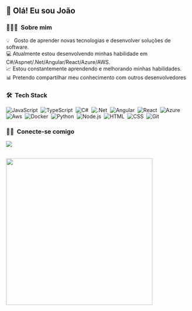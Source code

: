 ## 👋 Olá! Eu sou João

### 👨🏻‍💻 &nbsp;Sobre mim

💡 &nbsp;&nbsp;Gosto de aprender novas tecnologias e desenvolver soluções de software.\
💻 Atualmente estou desenvolvendo minhas habilidade em C#/Aspnet/.Net/Angular/React/Azure/AWS. \
📈 Estou constantemente aprendendo e melhorando minhas habilidades. \
📊 Pretendo compartilhar meu conhecimento com outros desenvolvedores

### 🛠 &nbsp;Tech Stack

![JavaScript](https://img.shields.io/badge/-JavaScript-333333?style=flat&logo=javascript)&nbsp;
![TypeScript](https://img.shields.io/badge/-TypeScript-333333?style=flat&logo=typescript)&nbsp;
![C#](https://img.shields.io/badge/-Csharp-333333?style=flat&logo=Csharp)&nbsp;
![.Net](https://img.shields.io/badge/-.Net-333333?style=flat&logo=.Net)&nbsp;
![Angular](https://img.shields.io/badge/-Angular-333333?style=flat&logo=Angular&logoColor=FFA518)&nbsp;
![React](https://img.shields.io/badge/-React-333333?style=flat&logo=react)&nbsp;
![Azure](https://img.shields.io/badge/-Azure-333333?style=flat&logo=Azure)&nbsp;
![Aws](https://img.shields.io/badge/-Aws-333333?style=flat&logo=Aws)&nbsp;
![Docker](https://img.shields.io/badge/-Docker-333333?style=flat&logo=Docker)&nbsp;
![Python](https://img.shields.io/badge/-Python-333333?style=flat&logo=python)&nbsp;
![Node.js](https://img.shields.io/badge/-Node.js-333333?style=flat&logo=node.js)&nbsp;
![HTML](https://img.shields.io/badge/-HTML-333333?style=flat&logo=HTML5)&nbsp;
![CSS](https://img.shields.io/badge/-CSS-333333?style=flat&logo=CSS3&logoColor=1572B6)&nbsp;
![Git](https://img.shields.io/badge/-Git-333333?style=flat&logo=git)&nbsp;

### 🤝🏻 &nbsp;Conecte-se comigo

<p align="left">
<a href="https://www.linkedin.com/in/joao-henrique-batista-cerqueira"><img src="https://img.shields.io/badge/-João%20Henriqe%20Batista%20Cerqueira-0077B5?style=flat-square&logo=Linkedin&logoColor=white"/></a>
</p>

</br>

<a href="https://github.com/henriquepython">
   <img width="400px" src="https://github-readme-stats.vercel.app/api/top-langs/?username=henriquepython&layout=compact&langs_count=16&theme=dracula"/>
</a>
 
